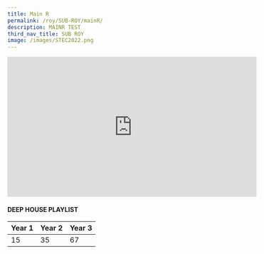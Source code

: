 ```yaml
---
title: Main R
permalink: /roy/SUB-ROY/mainR/
description: MAINR TEST
third_nav_title: SUB ROY
image: /images/STEC2022.png
---
```

<iframe width="560" height="315" src="https://www.youtube.com/embed/axaqGUxqYBk" title="YouTube video player" frameborder="0" allow="accelerometer; autoplay; clipboard-write; encrypted-media; gyroscope; picture-in-picture" allowfullscreen></iframe>

#### DEEP HOUSE PLAYLIST

| Year 1 | Year 2 | Year 3 |
| -------- | -------- | -------- |
| 15     | 35     | 67     |